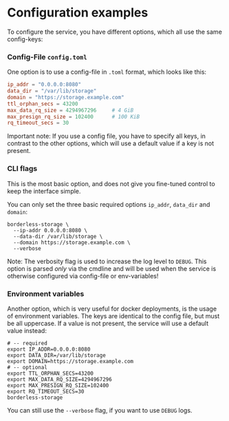 # Configuration examples

To configure the service, you have different options, which all use the same config-keys:

### Config-File `config.toml`

One option is to use a config-file in `.toml` format, which looks like this:

```toml
ip_addr = "0.0.0.0:8080"
data_dir = "/var/lib/storage"
domain = "https://storage.example.com"
ttl_orphan_secs = 43200
max_data_rq_size = 4294967296     # 4 GiB
max_presign_rq_size = 102400      # 100 KiB
rq_timeout_secs = 30
```

Important note: If you use a config file, you have to specify all keys,
in contrast to the other options, which will use a default value if a key is not present.

### CLI flags

This is the most basic option, and does not give you fine-tuned control to keep the interface simple.

You can only set the three basic required options `ip_addr`, `data_dir` and `domain`:

```
borderless-storage \
  --ip-addr 0.0.0.0:8080 \
  --data-dir /var/lib/storage \
  --domain https://storage.example.com \
  --verbose
```

Note: The verbosity flag is used to increase the log level to `DEBUG`.
This option is parsed *only* via the cmdline and will be used when the service is otherwise configured via config-file or env-variables!

### Environment variables

Another option, which is very useful for docker deployments, is the usage of environment variables.
The keys are identical to the config file, but must be all uppercase. If a value is not present, the service will use a default value instead:

```
# -- required
export IP_ADDR=0.0.0.0:8080
export DATA_DIR=/var/lib/storage
export DOMAIN=https://storage.example.com
# -- optional
export TTL_ORPHAN_SECS=43200
export MAX_DATA_RQ_SIZE=4294967296
export MAX_PRESIGN_RQ_SIZE=102400
export RQ_TIMEOUT_SECS=30
borderless-storage
```

You can still use the `--verbose` flag, if you want to use `DEBUG` logs.
